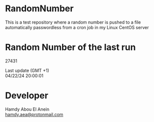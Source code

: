 # RandomNumber    
This is a test repository where a random number is pushed to a file automatically passwordless from a cron job in my Linux CentOS server    
# Random Number of the last run   
27431
      
Last update (GMT +1)    
04/22/24 20:00:01
# Developer    
Hamdy Abou El Anein   
hamdy.aea@protonmail.com
